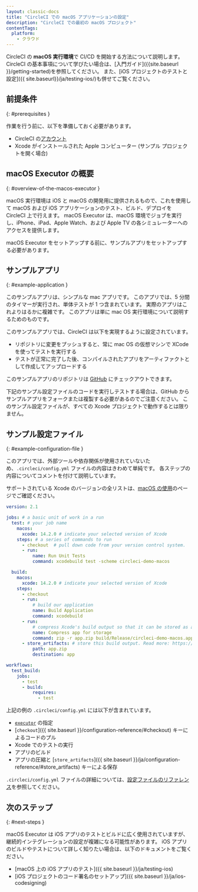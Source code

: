 ```yaml
---
layout: classic-docs
title: "CircleCI での macOS アプリケーションの設定"
description: "CircleCI での最初の macOS プロジェクト"
contentTags:
  platform:
    - クラウド
---
```


CircleCI の **macOS 実行環境**で CI/CD を開始する方法について説明します。 CircleCI の基本事項について学びたい場合は、[入門ガイド]({{site.baseurl }}/getting-started)を参照してください。 また、[iOS プロジェクトのテストと設定]({{ site.baseurl}}/ja/testing-ios/)も併せてご覧ください。

## 前提条件
{: #prerequisites }

作業を行う前に、以下を準備しておく必要があります。

- CircleCI の[アカウント](https://circleci.com/ja/signup/)
- Xcode がインストールされた Apple コンピューター (サンプル プロジェクトを開く場合)

## macOS Executor の概要
{: #overview-of-the-macos-executor }

macOS 実行環境は iOS と macOS の開発用に提供されるもので、これを使用して macOS および iOS アプリケーションのテスト、ビルド、デプロイを CircleCI 上で行えます。 macOS Executor は、macOS 環境でジョブを実行し、iPhone、iPad、Apple Watch、および Apple TV の各シミュレーターへのアクセスを提供します。

macOS Executor をセットアップする前に、サンプルアプリをセットアップする必要があります。

## サンプルアプリ
{: #example-application }

このサンプルアプリは、シンプルな mac アプリです。 このアプリでは、5 分間のタイマーが実行され、単体テストが 1 つ含まれています。 実際のアプリはこれよりはるかに複雑です。 このアプリは単に mac OS 実行環境について説明するためのものです。

このサンプルアプリでは、CircleCI は以下を実現するように設定されています。

- リポジトリに変更をプッシュすると、常に mac OS の仮想マシンで XCode を使ってテストを実行する
- テストが正常に完了した後、コンパイルされたアプリをアーティファクトとして作成してアップロードする

このサンプルアプリのリポジトリは [GitHub](https://github.com/CircleCI-Public/circleci-demo-macos) にチェックアウトできます。

下記のサンプル設定ファイルのコードを実行しテストする場合は、GitHub からサンプルアプリをフォークまたは複製する必要があるのでご注意ください。 このサンプル設定ファイルが、すべての Xcode プロジェクトで動作するとは限りません。

## サンプル設定ファイル
{: #example-configuration-file }

このアプリでは、外部ツールや依存関係が使用されていないため、`.circleci/config.yml` ファイルの内容はきわめて単純です。 各ステップの内容についてコメントを付けて説明しています。

サポートされている Xcode のバージョンの全リストは、[macOS の使用](/docs/using-macos/#supported-xcode-versions)のページでご確認ください。

```yaml
version: 2.1

jobs: # a basic unit of work in a run
  test: # your job name
    macos:
      xcode: 14.2.0 # indicate your selected version of Xcode
    steps: # a series of commands to run
      - checkout  # pull down code from your version control system.
      - run:
          name: Run Unit Tests
          command: xcodebuild test -scheme circleci-demo-macos

  build: 
    macos:
      xcode: 14.2.0 # indicate your selected version of Xcode
    steps: 
      - checkout
      - run:
          # build our application
          name: Build Application
          command: xcodebuild
      - run:
          # compress Xcode's build output so that it can be stored as an artifact
          name: Compress app for storage
          command: zip -r app.zip build/Release/circleci-demo-macos.app
      - store_artifacts: # store this build output. Read more: https://circleci.com/docs/2.0/artifacts/
          path: app.zip
          destination: app

workflows:
  test_build:
    jobs:
      - test
      - build:
          requires:
            - test
```

上記の例の `.circleci/config.yml` には以下が含まれています。

- [`executor`](/docs/configuration-reference/#macos) の指定
- [`checkout`]({{ site.baseurl }}/configuration-reference/#checkout) キーによるコードのプル
- Xcode でのテストの実行
- アプリのビルド
- アプリの圧縮と [`store_artifacts`]({{ site.baseurl }}/ja/configuration-reference/#store_artifacts) キーによる保存

`.circleci/config.yml` ファイルの詳細については、[設定ファイルのリファレンス]({{site.baseurl}}/ja/configuration-reference/)を参照してください。


## 次のステップ
{: #next-steps }

macOS Executor は iOS アプリのテストとビルドに広く使用されていますが、継続的インテグレーションの設定が複雑になる可能性があります。 iOS アプリのビルドやテストについて詳しく知りたい場合は、以下のドキュメントをご覧ください。

- [macOS 上の iOS アプリのテスト]({{ site.baseurl }}/ja/testing-ios)
- [iOS プロジェクトのコード署名のセットアップ]({{ site.baseurl }}/ja/ios-codesigning)
